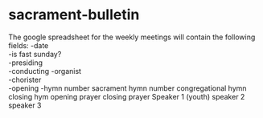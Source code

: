 # sacrament-bulletin

The google spreadsheet for the weekly meetings will contain the following fields:
-date	
-is fast sunday?	
-presiding	
-conducting	
-organist	
-chorister	
-opening 
-hymn number	sacrament hymn number	congregational hymn	closing hym	opening prayer	closing prayer	Speaker 1 (youth)	speaker 2	speaker 3

